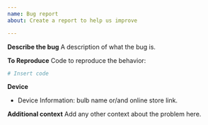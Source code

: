 ```yaml
---
name: Bug report
about: Create a report to help us improve

---
```


**Describe the bug**
A description of what the bug is.

**To Reproduce**
Code to reproduce the behavior:
```python
# Insert code
```

**Device**
 - Device Information: bulb name or/and online store link.

**Additional context**
Add any other context about the problem here.
